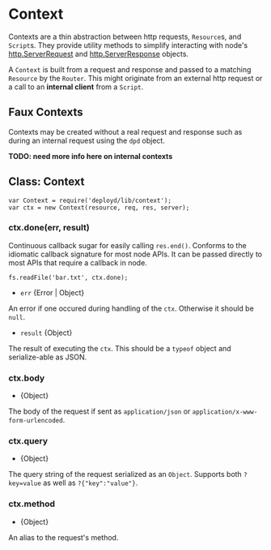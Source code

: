 # Context

Contexts are a thin abstraction between http requests, `Resource`s, and `Script`s. They provide utility methods to simplify interacting with node's [http.ServerRequest](http://nodejs.org/api/http.html#http_class_http_serverrequest) and [http.ServerResponse](http://nodejs.org/api/http.html#http_class_http_serverresponse) objects.

A `Context` is built from a request and response and passed to a matching `Resource` by the `Router`. This might originate from an external http request or a call to an **internal client** from a `Script`.

## Faux Contexts

Contexts may be created without a real request and response such as during an internal request using the `dpd` object. 

**TODO: need more info here on internal contexts**

## Class: Context

    var Context = require('deployd/lib/context');
    var ctx = new Context(resource, req, res, server);

### ctx.done(err, result)

Continuous callback sugar for easily calling `res.end()`. Conforms to the idiomatic callback signature for most node APIs. It can be passed directly to most APIs that require a callback in node.

    fs.readFile('bar.txt', ctx.done);

* `err` {Error | Object}

An error if one occured during handling of the `ctx`. Otherwise it should be `null`.

* `result` {Object}

The result of executing the `ctx`. This should be a `typeof` object and serialize-able as JSON.

### ctx.body

* {Object}

The body of the request if sent as `application/json` or `application/x-www-form-urlencoded`.

### ctx.query

* {Object}

The query string of the request serialized as an `Object`. Supports both `?key=value` as well as `?{"key":"value"}`.

### ctx.method

* {Object}

An alias to the request's method.
